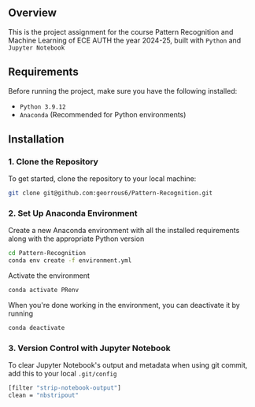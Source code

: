 ## Overview

This is the project assignment for the course Pattern Recognition and Machine Learning of ECE AUTH the year
2024-25, built with `Python` and `Jupyter Notebook`

## Requirements

Before running the project, make sure you have the following installed:

- `Python 3.9.12` 
- `Anaconda` (Recommended for Python environments)

## Installation

### 1. Clone the Repository

To get started, clone the repository to your local machine:

```bash
git clone git@github.com:georrous6/Pattern-Recognition.git
```

### 2. Set Up Anaconda Environment

Create a new Anaconda environment with all the installed requirements along with the appropriate Python version
```bash
cd Pattern-Recognition
conda env create -f environment.yml
```

Activate the environment
```bash
conda activate PRenv
```

When you're done working in the environment, you can deactivate it by running
```bash
conda deactivate
```

### 3. Version Control with Jupyter Notebook

To clear Jupyter Notebook's output and metadata when using git commit, 
add this to your local `.git/config`
```bash
[filter "strip-notebook-output"]
clean = "nbstripout"
```
